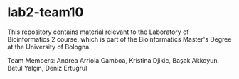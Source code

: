 # lab2-team10
This repository contains material relevant to the Laboratory of Bioinformatics 2 course, which is part of the Bioinformatics Master's Degree at the University of Bologna. 

Team Members:
Andrea Arriola Gamboa, Kristina Djikic, Başak Akkoyun, Betül Yalçın, Deniz Ertuğrul
